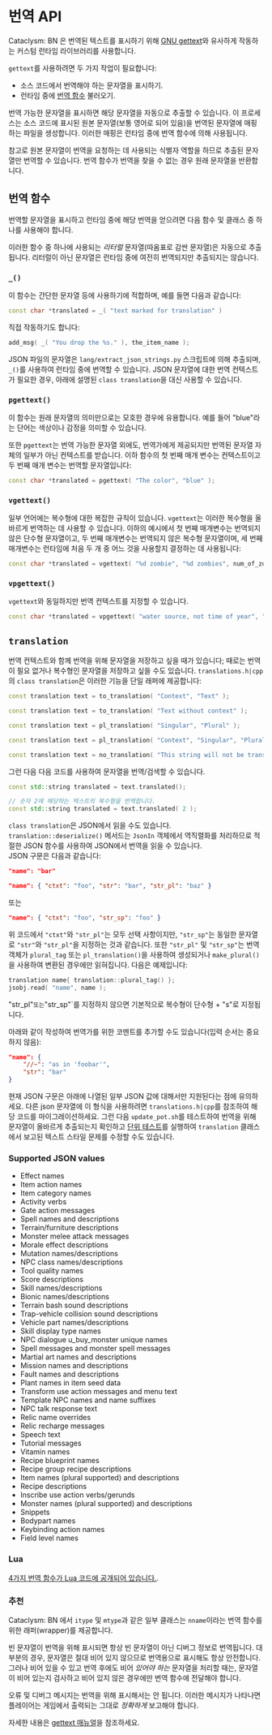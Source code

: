 # 번역 API

Cataclysm: BN 은 번역된 텍스트를 표시하기 위해 [GNU gettext][gettext]와 유사하게 작동하는 커스텀
런타임 라이브러리를 사용합니다.

`gettext`를 사용하려면 두 가지 작업이 필요합니다:

- 소스 코드에서 번역해야 하는 문자열을 표시하기.
- 런타임 중에 [번역 함수](#번역-함수) 불러오기.

번역 가능한 문자열을 표시하면 해당 문자열을 자동으로 추출할 수 있습니다. 이 프로세스는 소스 코드에
표시된 원본 문자열(보통 영어로 되어 있음)을 번역된 문자열에 매핑하는 파일을 생성합니다. 이러한
매핑은 런타임 중에 번역 함수에 의해 사용됩니다.

참고로 원본 문자열이 번역을 요청하는 데 사용되는 식별자 역할을 하므로 추출된 문자열만 번역할 수
있습니다. 번역 함수가 번역을 찾을 수 없는 경우 원래 문자열을 반환합니다.

## 번역 함수

번역할 문자열을 표시하고 런타임 중에 해당 번역을 얻으려면 다음 함수 및 클래스 중 하나를 사용해야
합니다.

이러한 함수 중 하나에 사용되는 _리터럴_ 문자열(따옴표로 감싼 문자열)은 자동으로 추출됩니다. 리터럴이
아닌 문자열은 런타임 중에 여전히 번역되지만 추출되지는 않습니다.

### `_()`

이 함수는 간단한 문자열 등에 사용하기에 적합하며, 예를 들면 다음과 같습니다:

```cpp
const char *translated = _( "text marked for translation" )
```

직접 작동하기도 합니다:

```cpp
add_msg( _( "You drop the %s." ), the_item_name );
```

JSON 파일의 문자열은 `lang/extract_json_strings.py` 스크립트에 의해 추출되며, `_()`를 사용하여
런타임 중에 번역할 수 있습니다. JSON 문자열에 대한 번역 컨텍스트가 필요한 경우, 아래에 설명된
`class translation`을 대신 사용할 수 있습니다.

### `pgettext()`

이 함수는 원래 문자열의 의미만으로는 모호한 경우에 유용합니다. 예를 들어 "blue"라는 단어는 색상이나
감정을 의미할 수 있습니다.

또한 `pgettext`는 번역 가능한 문자열 외에도, 번역가에게 제공되지만 번역된 문자열 자체의 일부가 아닌
컨텍스트를 받습니다. 이하 함수의 첫 번째 매개 변수는 컨텍스트이고 두 번째 매개 변수는 번역할
문자열입니다:

```cpp
const char *translated = pgettext( "The color", "blue" );
```

### `vgettext()`

일부 언어에는 복수형에 대한 복잡한 규칙이 있습니다. `vgettext`는 이러한 복수형을 올바르게 번역하는
데 사용할 수 있습니다. 이하의 예시에서 첫 번째 매개변수는 번역되지 않은 단수형 문자열이고, 두 번째
매개변수는 번역되지 않은 복수형 문자열이며, 세 번째 매개변수는 런타임에 처음 두 개 중 어느 것을
사용할지 결정하는 데 사용됩니다:

```cpp
const char *translated = vgettext( "%d zombie", "%d zombies", num_of_zombies );
```

### `vpgettext()`

`vgettext`와 동일하지만 번역 컨텍스트를 지정할 수 있습니다.

```cpp
const char *translated = vpgettext( "water source, not time of year", "%d spring", "%d springs", num_of_springs );
```

## `translation`

번역 컨텍스트와 함께 번역을 위해 문자열을 저장하고 싶을 때가 있습니다; 때로는 번역이 필요 없거나
복수형인 문자열을 저장하고 싶을 수도 있습니다. `translations.h|cpp`의 `class translation`은 이러한
기능을 단일 래퍼에 제공합니다:

```cpp
const translation text = to_translation( "Context", "Text" );
```

```cpp
const translation text = to_translation( "Text without context" );
```

```cpp
const translation text = pl_translation( "Singular", "Plural" );
```

```cpp
const translation text = pl_translation( "Context", "Singular", "Plural" );
```

```cpp
const translation text = no_translation( "This string will not be translated" );
```

그런 다음 다음 코드를 사용하여 문자열을 번역/검색할 수 있습니다.

```cpp
const std::string translated = text.translated();
```

```cpp
// 숫자 2에 해당하는 텍스트의 복수형을 번역합니다.
const std::string translated = text.translated( 2 );
```

`class translation`은 JSON에서 읽을 수도 있습니다. `translation::deserialize()` 메서드는 `JsonIn`
객체에서 역직렬화를 처리하므로 적절한 JSON 함수를 사용하여 JSON에서 번역을 읽을 수 있습니다.\
JSON 구문은 다음과 같습니다:

```json
"name": "bar"
```

```json
"name": { "ctxt": "foo", "str": "bar", "str_pl": "baz" }
```

또는

```json
"name": { "ctxt": "foo", "str_sp": "foo" }
```

위 코드에서 `"ctxt"`와 `"str_pl"`는 모두 선택 사항이지만, `"str_sp"`는 동일한 문자열로 `"str"`와
`"str_pl"`을 지정하는 것과 같습니다. 또한 `"str_pl"` 및 `"str_sp"`는 번역 객체가 `plural_tag` 또는
`pl_translation()`을 사용하여 생성되거나 `make_plural()`을 사용하여 변환된 경우에만 읽혀집니다.
다음은 예제입니다:

```cpp
translation name{ translation::plural_tag() };
jsobj.read( "name", name );
```

"str_pl"`또는`"str_sp"`를 지정하지 않으면 기본적으로 복수형이 단수형 + "s"로 지정됩니다.

아래와 같이 작성하여 번역가를 위한 코멘트를 추가할 수도 있습니다(입력 순서는 중요하지 않음):

```json
"name": {
    "//~": "as in 'foobar'",
    "str": "bar"
}
```

현재 JSON 구문은 아래에 나열된 일부 JSON 값에 대해서만 지원된다는 점에 유의하세요. 다른 json
문자열에 이 형식을 사용하려면 `translations.h|cpp`를 참조하여 해당 코드를 마이그레이션하세요. 그런
다음 `update_pot.sh`를 테스트하여 번역을 위해 문자열이 올바르게 추출되는지 확인하고
[단위 테스트](https://ko.wikipedia.org/wiki/%EC%9C%A0%EB%8B%9B_%ED%85%8C%EC%8A%A4%ED%8A%B8)를
실행하여 `translation` 클래스에서 보고된 텍스트 스타일 문제를 수정할 수도 있습니다.

### Supported JSON values

- Effect names
- Item action names
- Item category names
- Activity verbs
- Gate action messages
- Spell names and descriptions
- Terrain/furniture descriptions
- Monster melee attack messages
- Morale effect descriptions
- Mutation names/descriptions
- NPC class names/descriptions
- Tool quality names
- Score descriptions
- Skill names/descriptions
- Bionic names/descriptions
- Terrain bash sound descriptions
- Trap-vehicle collision sound descriptions
- Vehicle part names/descriptions
- Skill display type names
- NPC dialogue u_buy_monster unique names
- Spell messages and monster spell messages
- Martial art names and descriptions
- Mission names and descriptions
- Fault names and descriptions
- Plant names in item seed data
- Transform use action messages and menu text
- Template NPC names and name suffixes
- NPC talk response text
- Relic name overrides
- Relic recharge messages
- Speech text
- Tutorial messages
- Vitamin names
- Recipe blueprint names
- Recipe group recipe descriptions
- Item names (plural supported) and descriptions
- Recipe descriptions
- Inscribe use action verbs/gerunds
- Monster names (plural supported) and descriptions
- Snippets
- Bodypart names
- Keybinding action names
- Field level names

### Lua

[4가지 번역 함수가 Lua 코드에 공개되어 있습니다.](../../mod/lua/tutorial/modding.md#translation-functions).

### 추천

Cataclysm: BN 에서 `itype` 및 `mtype`과 같은 일부 클래스는 `nname`이라는 번역 함수를 위한
래퍼(wrapper)를 제공합니다.

빈 문자열이 번역을 위해 표시되면 항상 빈 문자열이 아닌 디버그 정보로 번역됩니다. 대부분의 경우,
문자열은 절대 비어 있지 않으므로 번역용으로 표시해도 항상 안전합니다. 그러나 비어 있을 수 있고 번역
후에도 비어 _있어야 하는_ 문자열을 처리할 때는, 문자열이 비어 있는지 검사하고 비어 있지 않은
경우에만 번역 함수에 전달해야 합니다.

오류 및 디버그 메시지는 번역을 위해 표시해서는 안 됩니다. 이러한 메시지가 나타나면 플레이어는
게임에서 출력되는 그대로 _정확하게_ 보고해야 합니다.

자세한 내용은 [gettext 매뉴얼][manual]을 참조하세요.

[gettext]: https://www.gnu.org/software/gettext/
[manual]: https://www.gnu.org/software/gettext/manual/index.html
